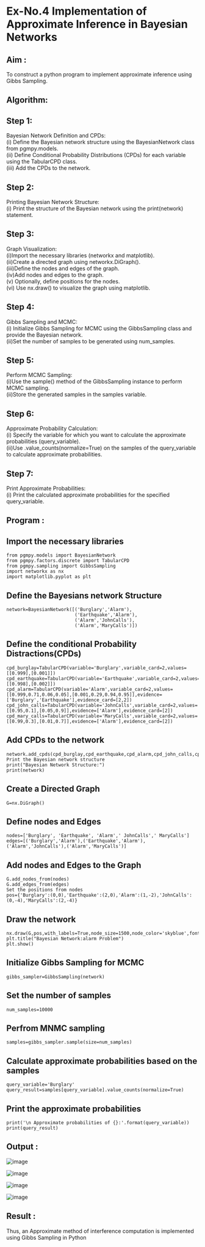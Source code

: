 # Ex-No.4 Implementation of Approximate Inference in Bayesian Networks
## Aim : 
   To construct a python program to implement approximate inference using Gibbs Sampling.

## Algorithm:

## Step 1:
Bayesian Network Definition and CPDs:<br>
(i) Define the Bayesian network structure using the BayesianNetwork class from pgmpy.models.<br>
(ii) Define Conditional Probability Distributions (CPDs) for each variable using the TabularCPD class.<br>
(iii) Add the CPDs to the network.<br>
## Step 2: 
Printing Bayesian Network Structure:<br>
(i) Print the structure of the Bayesian network using the print(network) statement.
## Step 3:
Graph Visualization:<br>
(i)Import the necessary libraries (networkx and matplotlib).<br>
(ii)Create a directed graph using networkx.DiGraph().<br>
(iii)Define the nodes and edges of the graph.<br>
(iv)Add nodes and edges to the graph.<br>
(v) Optionally, define positions for the nodes.<br>
(vi) Use nx.draw() to visualize the graph using matplotlib.<br>
## Step 4:
Gibbs Sampling and MCMC:<br>
(i) Initialize Gibbs Sampling for MCMC using the GibbsSampling class and provide the Bayesian network.<br>
(ii)Set the number of samples to be generated using num_samples.<br>
## Step 5:
Perform MCMC Sampling:<br>
(i)Use the sample() method of the GibbsSampling instance to perform MCMC sampling.<br>
(ii)Store the generated samples in the samples variable.<br>
## Step 6: 
Approximate Probability Calculation:<br>
(i) Specify the variable for which you want to calculate the approximate probabilities (query_variable).<br>
(ii)Use .value_counts(normalize=True) on the samples of the query_variable to calculate approximate probabilities.<br>
## Step 7:
Print Approximate Probabilities:<br>
(i) Print the calculated approximate probabilities for the specified query_variable.<br>

## Program :
## Import the necessary libraries
```
from pgmpy.models import BayesianNetwork
from pgmpy.factors.discrete import TabularCPD
from pgmpy.sampling import GibbsSampling
import networkx as nx
import matplotlib.pyplot as plt
```
## Define the Bayesians network Structure
```
network=BayesianNetwork([('Burglary','Alarm'),
                         ('Earthquake','Alarm'),
                         ('Alarm','JohnCalls'),
                         ('Alarm','MaryCalls')])

```
## Define the conditional Probability Distractions(CPDs)
```
cpd_burglay=TabularCPD(variable='Burglary',variable_card=2,values=[[0.999],[0.001]])
cpd_earthquake=TabularCPD(variable='Earthquake',variable_card=2,values=[[0.998],[0.002]])
cpd_alarm=TabularCPD(variable='Alarm',variable_card=2,values=[[0.999,0.71,0.06,0.05],[0.001,0.29,0.94,0.95]],evidence=['Burglary','Earthquake'],evidence_card=[2,2])
cpd_john_calls=TabularCPD(variable='JohnCalls',variable_card=2,values=[[0.95,0.1],[0.05,0.9]],evidence=['Alarm'],evidence_card=[2])
cpd_mary_calls=TabularCPD(variable='MaryCalls',variable_card=2,values=[[0.99,0.3],[0.01,0.7]],evidence=['Alarm'],evidence_card=[2])
```
## Add CPDs to the network
```
network.add_cpds(cpd_burglay,cpd_earthquake,cpd_alarm,cpd_john_calls,cpd_mary_calls)
Print the Bayesian network structure
print("Bayesian Network Structure:")
print(network)
```
## Create a Directed Graph
```
G=nx.DiGraph()
```
## Define nodes and Edges
```
nodes=['Burglary', 'Earthquake', 'Alarm',' JohnCalls',' MaryCalls']
edges=[('Burglary','Alarm'),('Earthquake','Alarm'),('Alarm','JohnCalls'),('Alarm','MaryCalls')]
```
## Add nodes and Edges to the Graph
```
G.add_nodes_from(nodes)
G.add_edges_from(edges)
Set the positions from nodes
pos={'Burglary':(0,0),'Earthquake':(2,0),'Alarm':(1,-2),'JohnCalls':(0,-4),'MaryCalls':(2,-4)}
```
## Draw the network
```
nx.draw(G,pos,with_labels=True,node_size=1500,node_color='skyblue',font_size=10,font_weight='bold',arrowsize=20)
plt.title("Bayesian Network:alarm Problem")
plt.show()
```
## Initialize Gibbs Sampling for MCMC
```
gibbs_sampler=GibbsSampling(network)
```
## Set the number of samples
```
num_samples=10000
```
## Perfrom MNMC sampling
```
samples=gibbs_sampler.sample(size=num_samples)
```
## Calculate approximate probabilities based on the samples
```
query_variable='Burglary'
query_result=samples[query_variable].value_counts(normalize=True)
```
## Print the approximate probabilities
```
print('\n Approximate probabilities of {}:'.format(query_variable))
print(query_result)
```


## Output :

![image](https://github.com/MIRUDHULA-DHANARAJ/Ex-No.-4--Implementation-of-Approximate-Inference-in-Bayesian-Networks/assets/94828147/8e53dd27-3f51-45fc-955c-a8ec9c7c827a)

![image](https://github.com/MIRUDHULA-DHANARAJ/Ex-No.-4--Implementation-of-Approximate-Inference-in-Bayesian-Networks/assets/94828147/2e3dd604-2d33-42a8-bbeb-fb434612fb2a)

![image](https://github.com/MIRUDHULA-DHANARAJ/Ex-No.-4--Implementation-of-Approximate-Inference-in-Bayesian-Networks/assets/94828147/891dc1be-caf3-4c6f-9926-24b17c68d03f)

![image](https://github.com/MIRUDHULA-DHANARAJ/Ex-No.-4--Implementation-of-Approximate-Inference-in-Bayesian-Networks/assets/94828147/7f37abd6-8ab9-4f50-95e0-680df421dd69)

## Result : 
 Thus, an Approximate method of interference computation is implemented using Gibbs Sampling in Python
